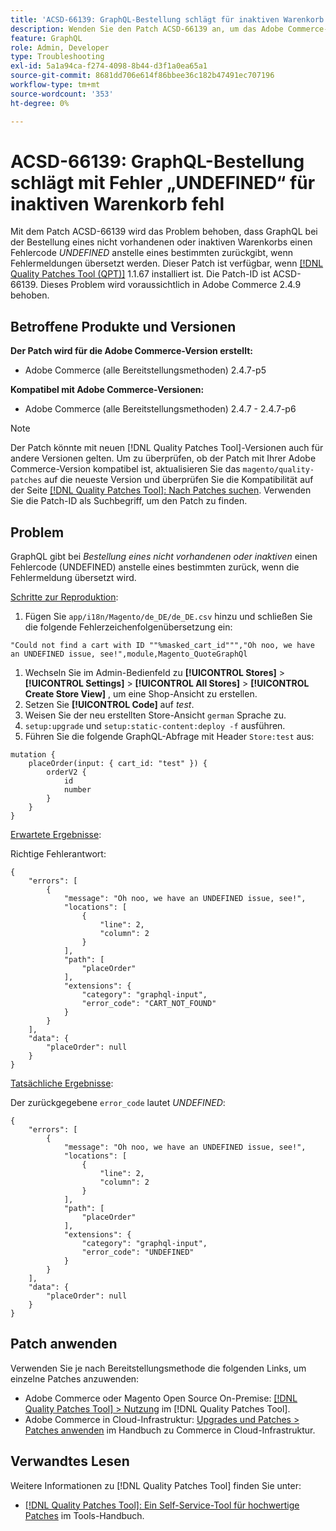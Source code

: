 ```yaml
---
title: 'ACSD-66139: GraphQL-Bestellung schlägt für inaktiven Warenkorb mit dem Fehler „UNDEFINED“ fehl'
description: Wenden Sie den Patch ACSD-66139 an, um das Adobe Commerce-Problem zu beheben, bei dem GraphQL bei der Bestellung eines nicht vorhandenen oder inaktiven Warenkorbs einen NICHT DEFINIERTEN Fehlercode anstelle eines bestimmten zurückgibt, wenn Fehlermeldungen übersetzt werden.
feature: GraphQL
role: Admin, Developer
type: Troubleshooting
exl-id: 5a1a94ca-f274-4098-8b44-d3f1a0ea65a1
source-git-commit: 8681dd706e614f86bbee36c182b47491ec707196
workflow-type: tm+mt
source-wordcount: '353'
ht-degree: 0%

---
```


# ACSD-66139: GraphQL-Bestellung schlägt mit Fehler „UNDEFINED“ für inaktiven Warenkorb fehl

Mit dem Patch ACSD-66139 wird das Problem behoben, dass GraphQL bei der Bestellung eines nicht vorhandenen oder inaktiven Warenkorbs einen Fehlercode *UNDEFINED* anstelle eines bestimmten zurückgibt, wenn Fehlermeldungen übersetzt werden. Dieser Patch ist verfügbar, wenn [[!DNL Quality Patches Tool (QPT)]](/help/tools/quality-patches-tool/quality-patches-tool-to-self-serve-quality-patches.md) 1.1.67 installiert ist. Die Patch-ID ist ACSD-66139. Dieses Problem wird voraussichtlich in Adobe Commerce 2.4.9 behoben.

## Betroffene Produkte und Versionen

**Der Patch wird für die Adobe Commerce-Version erstellt:**

* Adobe Commerce (alle Bereitstellungsmethoden) 2.4.7-p5

**Kompatibel mit Adobe Commerce-Versionen:**

* Adobe Commerce (alle Bereitstellungsmethoden) 2.4.7 - 2.4.7-p6

>[!NOTE]
>
>Der Patch könnte mit neuen [!DNL Quality Patches Tool]-Versionen auch für andere Versionen gelten. Um zu überprüfen, ob der Patch mit Ihrer Adobe Commerce-Version kompatibel ist, aktualisieren Sie das `magento/quality-patches` auf die neueste Version und überprüfen Sie die Kompatibilität auf der Seite [[!DNL Quality Patches Tool]: Nach Patches suchen](https://experienceleague.adobe.com/tools/commerce-quality-patches/index.html?lang=de). Verwenden Sie die Patch-ID als Suchbegriff, um den Patch zu finden.

## Problem

GraphQL gibt bei *Bestellung eines nicht vorhandenen oder inaktiven* einen Fehlercode (UNDEFINED) anstelle eines bestimmten zurück, wenn die Fehlermeldung übersetzt wird.

<u>Schritte zur Reproduktion</u>:

1. Fügen Sie `app/i18n/Magento/de_DE/de_DE.csv` hinzu und schließen Sie die folgende Fehlerzeichenfolgenübersetzung ein:

```
"Could not find a cart with ID ""%masked_cart_id""","Oh noo, we have an UNDEFINED issue, see!",module,Magento_QuoteGraphQl
```

1. Wechseln Sie im Admin-Bedienfeld zu **[!UICONTROL Stores]** > **[!UICONTROL Settings]** > **[!UICONTROL All Stores]** > **[!UICONTROL Create Store View]** , um eine Shop-Ansicht zu erstellen.
1. Setzen Sie **[!UICONTROL Code]** auf *test*.
1. Weisen Sie der neu erstellten Store-Ansicht `german` Sprache zu.
1. `setup:upgrade` und `setup:static-content:deploy -f` ausführen.
1. Führen Sie die folgende GraphQL-Abfrage mit Header `Store:test` aus:

```
mutation {
    placeOrder(input: { cart_id: "test" }) {
        orderV2 {
            id
            number
        }
    }
}
```

<u>Erwartete Ergebnisse</u>:

Richtige Fehlerantwort:

```
{
    "errors": [
        {
            "message": "Oh noo, we have an UNDEFINED issue, see!",
            "locations": [
                {
                    "line": 2,
                    "column": 2
                }
            ],
            "path": [
                "placeOrder"
            ],
            "extensions": {
                "category": "graphql-input",
                "error_code": "CART_NOT_FOUND"
            }
        }
    ],
    "data": {
        "placeOrder": null
    }
}
```

<u>Tatsächliche Ergebnisse</u>:

Der zurückgegebene `error_code` lautet *UNDEFINED*:

```
{
    "errors": [
        {
            "message": "Oh noo, we have an UNDEFINED issue, see!",
            "locations": [
                {
                    "line": 2,
                    "column": 2
                }
            ],
            "path": [
                "placeOrder"
            ],
            "extensions": {
                "category": "graphql-input",
                "error_code": "UNDEFINED"
            }
        }
    ],
    "data": {
        "placeOrder": null
    }
}
```

## Patch anwenden

Verwenden Sie je nach Bereitstellungsmethode die folgenden Links, um einzelne Patches anzuwenden:

* Adobe Commerce oder Magento Open Source On-Premise: [[!DNL Quality Patches Tool] > Nutzung](/help/tools/quality-patches-tool/usage.md) im [!DNL Quality Patches Tool].
* Adobe Commerce in Cloud-Infrastruktur: [Upgrades und Patches > Patches anwenden](https://experienceleague.adobe.com/docs/commerce-cloud-service/user-guide/develop/upgrade/apply-patches.html?lang=de) im Handbuch zu Commerce in Cloud-Infrastruktur.

## Verwandtes Lesen

Weitere Informationen zu [!DNL Quality Patches Tool] finden Sie unter:

* [[!DNL Quality Patches Tool]: Ein Self-Service-Tool für hochwertige Patches](/help/tools/quality-patches-tool/quality-patches-tool-to-self-serve-quality-patches.md) im Tools-Handbuch.
